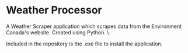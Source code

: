 # Weather Processor

A Weather Scraper application which scrapes data from the Environment Canada's website. Created using Python. \

Included in the repository is the .exe file to install the application.
